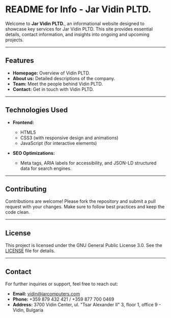 # README for **Info - Jar Vidin PLTD.**  

Welcome to **Jar Vidin PLTD.**, an informational website designed to showcase key services for Jar Vidin PLTD. This site provides essential details, contact information, and insights into ongoing and upcoming projects.

---

## Features

- **Homepage:** Overview of Vidin PLTD.  
- **About us:** Detailed descriptions of the company.  
- **Team:** Meet the people behind Vidin PLTD.  
- **Contact:** Get in touch with Vidin PLTD.

---

## Technologies Used

- **Frontend:**  
  - HTML5  
  - CSS3 (with responsive design and animations)  
  - JavaScript (for interactive elements)  

- **SEO Optimizations:**  
  - Meta tags, ARIA labels for accessibility, and JSON-LD structured data for search engines.

---

## Contributing  

Contributions are welcome! Please fork the repository and submit a pull request with your changes. Make sure to follow best practices and keep the code clean.

---

## License  

This project is licensed under the GNU General Public License 3.0. See the [LICENSE](LICENSE) file for details.

---

## Contact  

For further inquiries or support, feel free to reach out:  

- **Email:** vidin@jarcomputers.com  
- **Phone:** +359 879 432 421 / +359 877 700 0469  
- **Address:** 3700 Vidin Center, ul. "Tsar Alexander II" 3, floor 1, office 9 - Vidin, Bulgaria   
